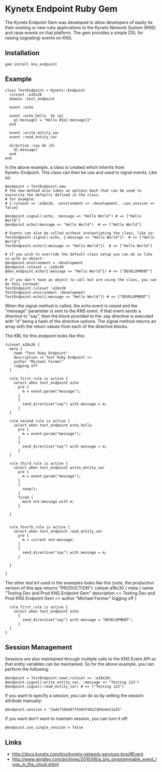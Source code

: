 # Kynetx Endpoint Ruby Gem
The Kynetx Endpoint Gem was developed to allow developers of easily tie their existing or new ruby applications to the Kynetx Network System (KNS) and raise events on that platform.  The gem provides a simple DSL for raising (signaling) events on KNS.

## Installation
    gem install kns_endpoint

## Example
    class TestEndpoint < Kynetx::Endpoint
      ruleset :a18x26
      domain :test_endpoint
      
      event :echo

      event :echo_hello  do |p|
        p[:message] = "Hello #{p[:message]}"
      end

      event :write_entity_var
      event :read_entity_var

      directive :say do |d|
        d[:message]
      end
    end

In the above example, a class is created which inherits from Kynetx::Endpoint.  This class can then be use and used to signal events.  Like so:

    @endpoint = TestEndpoint.new
    # the new method also takes an options Hash that can be used to overwrite the defaults defined in the class. 
    # for example: 
    # {:ruleset => :a18x26, :environment => :development, :use_session => false}

    @endpoint.signal(:echo, :message => "Hello World") # => ["Hello World"]
    @endpoint.echo(:message => "Hello World")  # => ["Hello World"]

    # Events can also be called without instantiating the class, like so:
    TestEndpoint.signal(:echo, {:message => "Hello World"})  # => ["Hello World"]
    TestEndpoint.echo({:message => "Hello World"})  # => ["Hello World"]

    # if you wish to override the default class setup you can do so like so with an object:
    @endpoint.environment = :development
    @endpoint.ruleset = :a18x30
    @dev_endpoint.echo({:message => "Hello World"}) # => ["DEVELOPMENT"]

    # if you don't have an object to call but are using the class, you can do this instead:
    TestEndpoint.ruleset :a18x30
    TestEndpoint.environment :development
    TestEndpoint.echo({:message => "Hello World"}) # => ["DEVELOPMENT"]

When the signal method is called, the echo event is raised and the "message" parameter is sent to the KNS event.  If that event sends a directive to "say", then the block provided to the :say directive is executed with "d" being a hash of the directive options. The signal method returns an array with the return values from each of the directive blocks.


The KRL for this endpoint looks like this:

    ruleset a18x26 {
      meta {
        name "Test Ruby Endpoint"
        description << Test Ruby Endpoint >>
        author "Michael Farmer"
        logging off
      }

      rule first_rule is active {
        select when test_endpoint echo
          pre {
            m = event:param("message");
          }
          {
            send_directive("say") with message = m;
          }
      }

      rule second_rule is active {
        select when test_endpoint echo_hello
          pre {
            m = event:param("message");
          }
          {
            send_directive("say") with message = m;
          }
      }

      rule third_rule is active {
        select when test_endpoint write_entity_var
          pre {
            m = event:param("message");
          }
          {
            noop();
          }
          fired {
            mark ent:message with m;
          }
          
      }
      

      rule fourth_rule is active {
        select when test_endpoint read_entity_var
          pre {
            m = current ent:message;
          }
          {
            send_directive("say") with message = m;  
          }
          
      }

    }

The other test krl used in the examples looks like this (note, the production version of this app returns "PRODUCTION"):
    ruleset a18x30 {
      meta {
        name "Testing Dev and Prod KNS Endpoint Gem"
        description <<
          Testing Dev and Prod KNS Endpoint Gem
        >>
        author "Michael Farmer"
        logging off
      }

      rule first_rule is active {
        select when test_endpoint echo
          {
            send_directive("say") with message = "DEVELOPMENT";
          }
      }
    } 


## Session Management
Sessions are also maintained through multiple calls to the KNS Event API so that entity variables can be maintained. So for the above example, you can perform the following:

    @endpoint = TestEndpoint.new(:ruleset => :a18x26)
    @endpoint.signal(:write_entity_var, :message => "Testing 123")
    @endpoint.signal(:read_entity_var) # => ["Testing 123"]

If you want to specify a session, you can do so by setting the session attribute manually:

    @endpoint.session = "3adef184a0779345fd422369a4e21a25"

If you want don't want to maintain session, you can turn it off:

    @endpoint.use_single_session = false

## Links
- http://docs.kynetx.com/kns/kynetx-network-services-kns/#Event
- http://www.windley.com/archives/2010/06/a_big_programmable_event_loop_in_the_cloud.shtml

